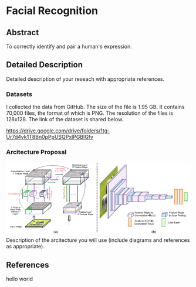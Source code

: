 # Facial Recognition

## Abstract

To correctly identify and pair a human's expression.

## Detailed Description

Detailed description of your reseach with appropriate references.

### Datasets

I collected the data from GitHub. The size of the file is 1.95 GB. It contains 70,000 files, the format of which is PNG. The resolution of the files is 128x128. The link of the dataset is shared below.

https://drive.google.com/drive/folders/1tg-Ur7d4vk1T8Bn0pPpUSQPxlPGBlGfv

### Arcitecture Proposal
![alt text](1.png)
Description of the arcitecture you will use (include diagrams and references as appropriate).



## References
hello world
